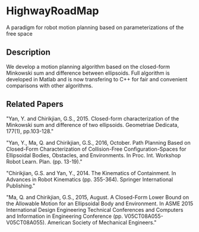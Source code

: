 # HighwayRoadMap
A paradigm for robot motion planning based on parameterizations of the free space

## Description
We develop a motion planning algorithm based on the closed-form Minkowski sum and difference between ellipsoids. Full algorithm is developed in Matlab and is now transfering to C++ for fair and convenient comparisons with other algorithms.

## Related Papers
"Yan, Y. and Chirikjian, G.S., 2015. Closed-form characterization of the Minkowski sum and difference of two ellipsoids. Geometriae Dedicata, 177(1), pp.103-128."

"Yan, Y., Ma, Q. and Chirikjian, G.S., 2016, October. Path Planning Based on Closed-Form Characterization of Collision-Free Configuration-Spaces for Ellipsoidal Bodies, Obstacles, and Environments. In Proc. Int. Workshop Robot Learn. Plan. (pp. 13-19)."

"Chirikjian, G.S. and Yan, Y., 2014. The Kinematics of Containment. In Advances in Robot Kinematics (pp. 355-364). Springer International Publishing."

"Ma, Q. and Chirikjian, G.S., 2015, August. A Closed-Form Lower Bound on the Allowable Motion for an Ellipsoidal Body and Environment. In ASME 2015 International Design Engineering Technical Conferences and Computers and Information in Engineering Conference (pp. V05CT08A055-V05CT08A055). American Society of Mechanical Engineers."

